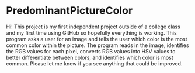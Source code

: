 # PredominantPictureColor
Hi! This project is my first independent project outside of a college class and my first time using GitHub so hopefully everything is working. This program asks
a user for an image and tells the user which color is the most common color within the picture. The program reads in the image, identifies the RGB values for each
pixel, converts RGB values into HSV values to better differentiate between colors, and identifies which color is most common. Please let me know if you see anything
that could be improved.
